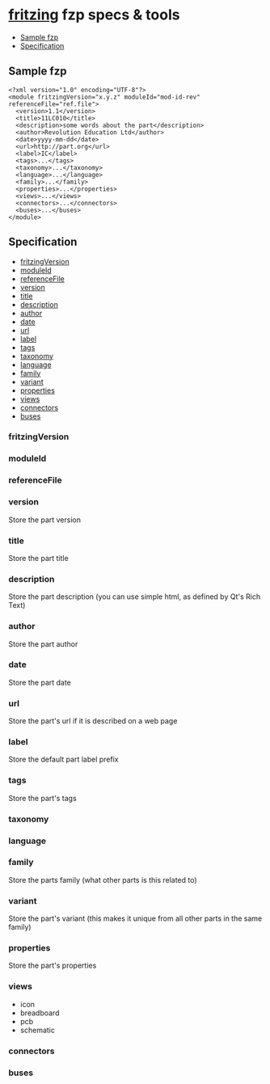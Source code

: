 # [fritzing](https://github.com/fritzing) fzp specs & tools

- [Sample fzp](#sample-fzp)
- [Specification](#specification)


## Sample fzp

```
<?xml version="1.0" encoding="UTF-8"?>
<module fritzingVersion="x.y.z" moduleId="mod-id-rev" referenceFile="ref.file">
  <version>1.1</version>
  <title>11LC010</title>
  <description>some words about the part</description>
  <author>Revolution Education Ltd</author>
  <date>yyyy-mm-dd</date>
  <url>http://part.org</url>
  <label>IC</label>
  <tags>...</tags>
  <taxonomy>...</taxonomy>
  <language>...</language>
  <family>...</family>
  <properties>...</properties>
  <views>...</views>
  <connectors>...</connectors>
  <buses>...</buses>
</module>
```


## Specification

- [fritzingVersion](#fritzingversion)
- [moduleId](#moduleid)
- [referenceFile](#referencefile)
- [version](#version)
- [title](#title)
- [description](#description)
- [author](#author)
- [date](#date)
- [url](#url)
- [label](#label)
- [tags](#tags)
- [taxonomy](#taxonomy)
- [language](#language)
- [family](#family)
- [variant](#variant)
- [properties](#properties)
- [views](#views)
- [connectors](#connectors)
- [buses](#buses)

### fritzingVersion


### moduleId


### referenceFile


### version
Store the part version

### title
Store the part title

### description
Store the part description (you can use simple html, as defined by Qt's Rich Text)

### author
Store the part author

### date
Store the part date

### url
Store the part's url if it is described on a web page

### label
Store the default part label prefix

### tags
Store the part's tags

### taxonomy

### language

### family
Store the parts family (what other parts is this related to)

### variant
Store the part's variant (this makes it unique from all other parts in the same family)

### properties
Store the part's properties

### views

- icon
- breadboard
- pcb
- schematic  

### connectors

### buses
